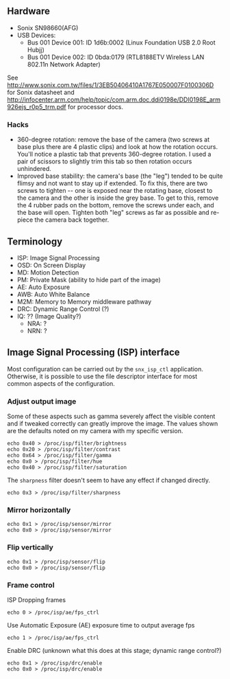## Hardware

* Sonix SN98660(AFG)
* USB Devices:
  * Bus 001 Device 001: ID 1d6b:0002 (Linux Foundation USB 2.0 Root Hubjj)
  * Bus 001 Device 002: ID 0bda:0179 (RTL8188ETV Wireless LAN 802.11n Network Adapter)

See http://www.sonix.com.tw/files/1/3EB50406410A1767E050007F0100306D for Sonix
datasheet and
http://infocenter.arm.com/help/topic/com.arm.doc.ddi0198e/DDI0198E_arm926ejs_r0p5_trm.pdf
for processor docs.

### Hacks

* 360-degree rotation: remove the base of the camera (two screws at base plus
there are 4 plastic clips) and look at how the rotation occurs.  You'll notice
a plastic tab that prevents 360-degree rotation.  I used a pair of scissors to
slightly trim this tab so then rotation occurs unhindered.
* Improved base stability: the camera's base (the "leg") tended to be quite
flimsy and not want to stay up if extended.  To fix this, there are two screws
to tighten -- one is exposed near the rotating base, closest to the camera and
the other is inside the grey base.  To get to this, remove the 4 rubber pads
on the bottom, remove the screws under each, and the base will open.  Tighten
both "leg" screws as far as possible and re-piece the camera back together.

## Terminology

* ISP: Image Signal Processing
* OSD: On Screen Display
* MD: Motion Detection
* PM: Private Mask (ability to hide part of the image)
* AE: Auto Exposure
* AWB: Auto White Balance
* M2M: Memory to Memory middleware pathway
* DRC: Dynamic Range Control (?)
* IQ: ?? (Image Quality?)
  * NRA: ?
  * NRN: ?

## Image Signal Processing (ISP) interface

Most configuration can be carried out by the `snx_isp_ctl` application.
Otherwise, it is possible to use the file descriptor interface for most
common aspects of the configuration.

### Adjust output image

Some of these aspects such as gamma severely affect the visible content and if
tweaked correctly can greatly improve the image. The values shown are the
defaults noted on my camera with my specific version.

    echo 0x40 > /proc/isp/filter/brightness
    echo 0x20 > /proc/isp/filter/contrast
    echo 0x64 > /proc/isp/filter/gamma
    echo 0x0 > /proc/isp/filter/hue
    echo 0x40 > /proc/isp/filter/saturation

The `sharpness` filter doesn't seem to have any effect if changed directly.

    echo 0x3 > /proc/isp/filter/sharpness

### Mirror horizontally

    echo 0x1 > /proc/isp/sensor/mirror
    echo 0x0 > /proc/isp/sensor/mirror

### Flip vertically

    echo 0x1 > /proc/isp/sensor/flip
    echo 0x0 > /proc/isp/sensor/flip

### Frame control

ISP Dropping frames

    echo 0 > /proc/isp/ae/fps_ctrl

Use Automatic Exposure (AE) exposure time to output average fps

    echo 1 > /proc/isp/ae/fps_ctrl

Enable DRC (unknown what this does at this stage; dynamic range control?)

    echo 0x1 > /proc/isp/drc/enable
    echo 0x0 > /proc/isp/drc/enable
